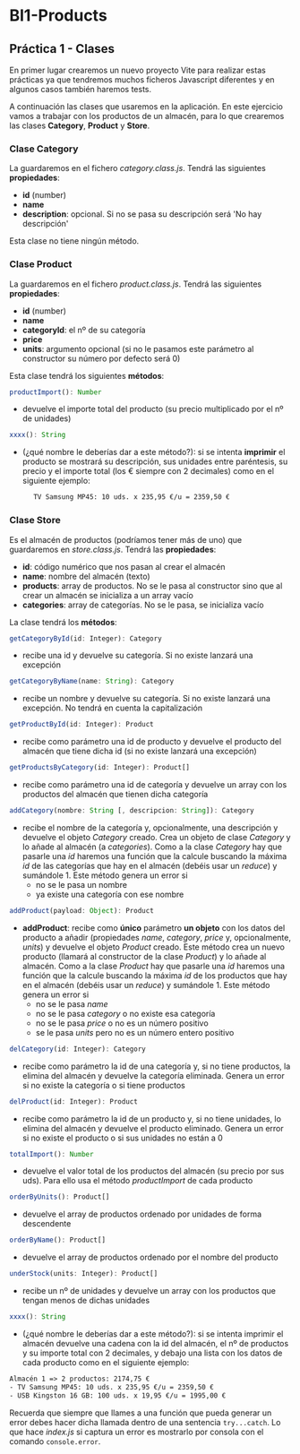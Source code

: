 # Bl1-Products
## Práctica 1 - Clases
En primer lugar crearemos un nuevo proyecto Vite para realizar estas prácticas ya que tendremos muchos ficheros Javascript diferentes y en algunos casos también haremos tests.

A continuación las clases que usaremos en la aplicación. En este ejercicio vamos a trabajar con los productos de un almacén, para lo que crearemos las clases **Category**, **Product** y **Store**.

### Clase Category
La guardaremos en el fichero _category.class.js_. Tendrá las siguientes **propiedades**:
  - **id** (number)
  - **name**
  - **description**: opcional. Si no se pasa su descripción será 'No hay descripción'  
  
Esta clase no tiene ningún método.

### Clase Product
La guardaremos en el fichero _product.class.js_. Tendrá las siguientes **propiedades**:
  - **id** (number)
  - **name**
  - **categoryId**: el nº de su categoría
  - **price**
  - **units**: argumento opcional (si no le pasamos este parámetro al constructor su número por defecto será 0)
  
Esta clase tendrá los siguientes **métodos**:
  ```javascript
  productImport(): Number
  ```  
  - devuelve el importe total del producto (su precio multiplicado por el nº de unidades)

  ```javascript
  xxxx(): String
  ``` 
  - (¿qué nombre le deberías dar a este método?): si se intenta **imprimir** el producto se mostrará su descripción, sus unidades entre paréntesis, su precio y el importe total (los € siempre con 2 decimales) como en el siguiente ejemplo:
  ```html
        TV Samsung MP45: 10 uds. x 235,95 €/u = 2359,50 €
  ```

### Clase Store
Es el almacén de productos (podríamos tener más de uno) que guardaremos en _store.class.js_. Tendrá las **propiedades**:
  -  **id**: código numérico que nos pasan al crear el almacén
  - **name**: nombre del almacén (texto)
  -  **products**: array de productos. No se le pasa al constructor sino que al crear un almacén se inicializa a un array vacío
  - **categories**: array de categorías. No se le pasa, se inicializa vacío
  
La clase tendrá los **métodos**:
  ```javascript
  getCategoryById(id: Integer): Category
  ```   
  - recibe una id y devuelve su categoría. Si no existe lanzará una excepción 

  ```javascript
  getCategoryByName(name: String): Category
  ```  
  - recibe un nombre y devuelve su categoría. Si no existe lanzará una excepción. No tendrá en cuenta la capitalización

```javascript
getProductById(id: Integer): Product
```
  - recibe como parámetro una id de producto y devuelve el producto del almacén que tiene dicha id (si no existe  lanzará una excepción)

```javascript
getProductsByCategory(id: Integer): Product[]
```
  - recibe como parámetro una id de categoría y devuelve un array con los productos del almacén que tienen dicha categoría

  ```javascript
  addCategory(nombre: String [, descripcion: String]): Category
  ```
  - recibe el nombre de la categoría y, opcionalmente, una descripción y devuelve el objeto _Category_ creado. Crea un objeto de clase _Category_ y lo añade al almacén (a _categories_). Como a la clase _Category_ hay que pasarle una _id_ haremos una función que la calcule buscando la máxima _id_ de las categorías que hay en el almacén (debéis usar un _reduce_) y sumándole 1. Este método genera un error si
    - no se le pasa un nombre
    - ya existe una categoría con ese nombre


  ```javascript
  addProduct(payload: Object): Product
  ```
  - **addProduct**: recibe como **único** parámetro **un objeto** con los datos del producto a añadir (propiedades _name_, _category_, _price_ y, opcionalmente, _units_) y devuelve el objeto _Product_ creado. Este método crea un nuevo producto (llamará al constructor de la clase _Product_) y lo añade al almacén. Como a la clase _Product_ hay que pasarle una _id_ haremos una función que la calcule buscando la máxima _id_ de los productos que hay en el almacén (debéis usar un _reduce_) y sumándole 1. Este método genera un error si
    - no se le pasa _name_
    - no se le pasa _category_ o no existe esa categoría
    - no se le pasa _price_ o no es un número positivo
    - se le pasa _units_ pero no es un número entero positivo

  ```javascript
  delCategory(id: Integer): Category
  ```
  - recibe como parámetro la id de una categoría y, si no tiene productos, la elimina del almacén y devuelve la categoría eliminada. Genera un error si no existe la categoría o si tiene productos

  ```javascript
  delProduct(id: Integer): Product
  ```
  - recibe como parámetro la id de un producto y, si no tiene unidades, lo elimina del almacén y devuelve el producto eliminado. Genera un error si no existe el producto o si sus unidades no están a 0

  ```javascript
  totalImport(): Number
  ```    
  - devuelve el valor total de los productos del almacén (su precio por sus uds). Para ello usa el método _productImport_ de cada producto
  ```javascript
  orderByUnits(): Product[]
  ```    
  - devuelve el array de productos ordenado por unidades de forma descendente
  ```javascript
  orderByName(): Product[]
  ```    
  - devuelve el array de productos ordenado por el nombre del producto
  ```javascript
  underStock(units: Integer): Product[]
  ```    
  - recibe un nº de unidades y devuelve un array con los productos que tengan menos de dichas unidades
  ```javascript
  xxxx(): String
  ```  
  - (¿qué nombre le deberías dar a este método?): si se intenta imprimir el almacén devuelve una cadena con la id del almacén, el nº de productos y su importe total con 2 decimales, y debajo una lista con los datos de cada producto como en el siguiente ejemplo:
```html
Almacén 1 => 2 productos: 2174,75 €
- TV Samsung MP45: 10 uds. x 235,95 €/u = 2359,50 €
- USB Kingston 16 GB: 100 uds. x 19,95 €/u = 1995,00 €
```

Recuerda que siempre que llames a una función que pueda generar un error debes hacer dicha llamada dentro de una sentencia `try...catch`. Lo que hace _index.js_ si captura un error es mostrarlo por consola con el comando `console.error`.

